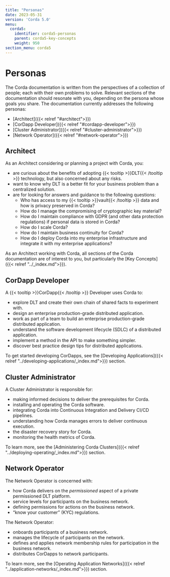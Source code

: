 ```yaml
---
title: "Personas"
date: 2023-05-31
version: 'Corda 5.0'
menu:
  corda5:
    identifier: corda5-personas
    parent: corda5-key-concepts
    weight: 950
section_menu: corda5
---
```

# Personas

The Corda documentation is written from the perspectives of a collection of people; each with their own problems to solve. Relevant sections of the documentation should resonate with you, depending on the persona whose goals you share. The documentation currently addresses the following personas:
* [Architect]({{< relref "#architect">}})
* [CorDapp Developer]({{< relref "#cordapp-developer">}})
* [Cluster Administrator]({{< relref "#cluster-administrator">}})
* [Network Operator]({{< relref "#network-operator">}})

## Architect

As an Architect considering or planning a project with Corda, you:
* are curious about the benefits of adopting {{< tooltip >}}DLT{{< /tooltip >}} technology, but also concerned about any risks.
* want to know why DLT is a better fit for your business problem than a centralized solution.
* are for looking for answers and guidance to the following questions:
   * Who has access to my {{< tooltip >}}vault{{< /tooltip >}} data and how is privacy preserved in Corda?
   * How do I manage the compromising of cryptographic key material?
   * How do I maintain compliance with GDPR (and other data protection regulations) if personal data is stored in Corda?
   * How do I scale Corda?
   * How do I maintain business continuity for Corda?
   * How do I deploy Corda into my enterprise infrastructure and integrate it with my enterprise applications?

As an Architect working with Corda, all sections of the Corda documentation are of interest to you, but particularly the [Key Concepts]({{< relref "../_index.md">}}).

## CorDapp Developer

A {{< tooltip >}}CorDapp{{< /tooltip >}} Developer uses Corda to:
* explore DLT and create their own chain of shared facts to experiment with.
* design an enterprise production-grade distributed application.
* work as part of a team to build an enterprise production-grade distributed application.
* understand the software development lifecycle (SDLC) of a distributed application.
* implement a method in the API to make something simpler.
* discover best practice design tips for distributed applications.

To get started developing CorDapps, see the [Developing Applications]({{< relref "../developing-applications/_index.md">}}) section.

## Cluster Administrator

A Cluster Administrator is responsible for:
* making informed decisions to deliver the prerequisites for Corda.
* installing and operating the Corda software.
* integrating Corda into Continuous Integration and Delivery CI/CD pipelines.
* understanding how Corda manages errors to deliver continuous execution.
* the disaster recovery story for Corda.
* monitoring the health metrics of Corda.

To learn more, see the [Administering Corda Clusters]({{< relref "../deploying-operating/_index.md">}}) section.

## Network Operator

The Network Operator is concerned with:
* how Corda delivers on the _permissioned_ aspect of a private permissioned DLT platform.
* service levels for participants on the business network.
* defining permissions for actions on the business network.
* “know your customer” (KYC) regulations.

The Network Operator:
* onboards participants of a business network.
* manages the lifecycle of participants on the network.
* defines and applies network membership rules for participation in the business network.
* distributes CorDapps to network participants.

To learn more, see the [Operating Application Networks]({{< relref "../application-networks/_index.md">}}) section.
